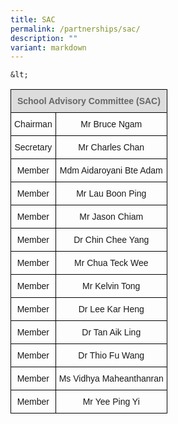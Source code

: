 ```yaml
---
title: SAC
permalink: /partnerships/sac/
description: ""
variant: markdown
---
```

<style type="text/css">
.tg  {border-collapse:collapse;border-spacing:0;}
.tg td{border-color:black;border-style:solid;border-width:1px;font-family:Arial, sans-serif;font-size:14px;
  overflow:hidden;padding:10px 5px;word-break:normal;}
.tg th{border-color:black;border-style:solid;border-width:1px;font-family:Arial, sans-serif;font-size:14px;
  font-weight:normal;overflow:hidden;padding:10px 5px;word-break:normal;}
.tg .tg-feqv{background-color:#DDD;color:#666;font-weight:bold;text-align:center;vertical-align:middle}
.tg .tg-nrix{text-align:center;vertical-align:middle}
</style>

    &lt;
  <table class="tg">
<thead>
  <tr>
    <th class="tg-feqv" colspan="2"><span style="color:#666;background-color:#DDD">School Advisory Committee (SAC)</span></th>
  </tr>
</thead>
<tbody>
  <tr>
    <td class="tg-nrix">Chairman</td>
    <td class="tg-nrix">Mr Bruce Ngam</td>
  </tr>
  <tr>
    <td class="tg-nrix">Secretary</td>
    <td class="tg-nrix">Mr Charles Chan</td>
  </tr>
  <tr>
    <td class="tg-nrix">Member</td>
    <td class="tg-nrix">Mdm Aidaroyani Bte Adam</td>
  </tr>
  <tr>
    <td class="tg-nrix">Member</td>
    <td class="tg-nrix">Mr Lau Boon Ping</td>
  </tr>
  <tr>
    <td class="tg-nrix"> Member</td>
    <td class="tg-nrix"> Mr Jason Chiam</td>
  </tr>
  <tr>
    <td class="tg-nrix"> Member</td>
    <td class="tg-nrix">Dr Chin Chee Yang</td>
  </tr>
  <tr>
    
  </tr>
  <tr>
    <td class="tg-nrix"> Member</td>
    <td class="tg-nrix">Mr Chua Teck Wee</td>
  </tr>
  <tr></tr>
  <tr>
    <td class="tg-nrix"> Member</td>
    <td class="tg-nrix">Mr Kelvin Tong </td>
  </tr>
  <tr>
    <td class="tg-nrix"> Member</td>
    <td class="tg-nrix">Dr Lee Kar Heng </td>
  </tr>
  <tr>
    <td class="tg-nrix"> Member</td>
    <td class="tg-nrix">Dr Tan Aik Ling </td>
  </tr>
  <tr>
    <td class="tg-nrix">Member<br></td>
    <td class="tg-nrix">Dr Thio Fu Wang</td>
  </tr>
  <tr>
    <td class="tg-nrix"> Member</td>
    <td class="tg-nrix">Ms Vidhya Maheanthanran </td>
  </tr>
  <tr>
    <td class="tg-nrix"> Member</td>
    <td class="tg-nrix">Mr Yee Ping Yi </td>
  </tr>
</tbody>
</table>